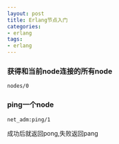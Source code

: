 ```yaml
---
layout: post
title: Erlang节点入门
categories:
- erlang
tags:
- erlang
---
```


### 获得和当前node连接的所有node

```
nodes/0
```

### ping一个node 

```
net_adm:ping/1
```

成功后就返回pong,失败返回pang
